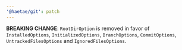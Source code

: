 ```yaml
---
'@haetae/git': patch
---
```


**BREAKING CHANGE**: `RootDirOption` is removed in favor of `InstalledOptions`, `InitializedOptions`, `BranchOptions`, `CommitOptions`, `UntrackedFilesOptions` and `IgnoredFilesOptions`.
